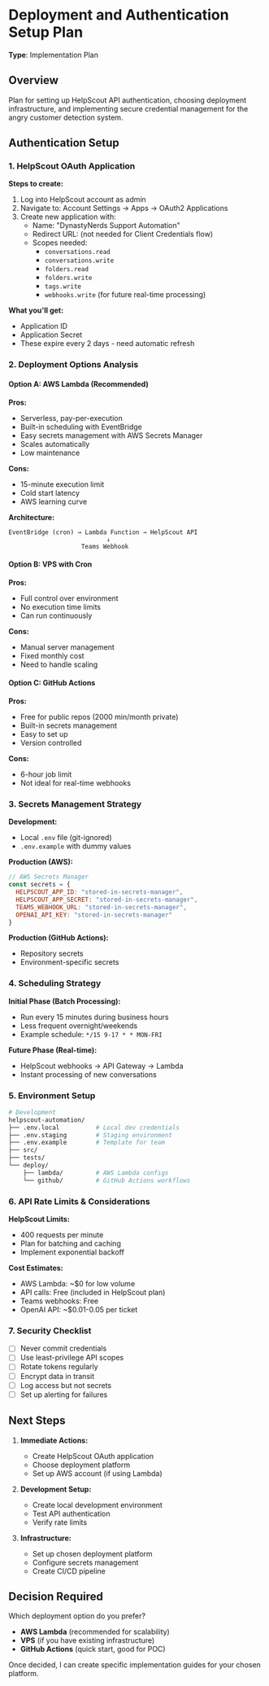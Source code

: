# Deployment and Authentication Setup Plan

**Type**: Implementation Plan

## Overview
Plan for setting up HelpScout API authentication, choosing deployment infrastructure, and implementing secure credential management for the angry customer detection system.

## Authentication Setup

### 1. HelpScout OAuth Application
**Steps to create:**
1. Log into HelpScout account as admin
2. Navigate to: Account Settings → Apps → OAuth2 Applications
3. Create new application with:
   - Name: "DynastyNerds Support Automation"
   - Redirect URL: (not needed for Client Credentials flow)
   - Scopes needed:
     - `conversations.read`
     - `conversations.write`
     - `folders.read`
     - `folders.write`
     - `tags.write`
     - `webhooks.write` (for future real-time processing)

**What you'll get:**
- Application ID
- Application Secret
- These expire every 2 days - need automatic refresh

### 2. Deployment Options Analysis

#### Option A: AWS Lambda (Recommended)
**Pros:**
- Serverless, pay-per-execution
- Built-in scheduling with EventBridge
- Easy secrets management with AWS Secrets Manager
- Scales automatically
- Low maintenance

**Cons:**
- 15-minute execution limit
- Cold start latency
- AWS learning curve

**Architecture:**
```
EventBridge (cron) → Lambda Function → HelpScout API
                           ↓
                    Teams Webhook
```

#### Option B: VPS with Cron
**Pros:**
- Full control over environment
- No execution time limits
- Can run continuously

**Cons:**
- Manual server management
- Fixed monthly cost
- Need to handle scaling

#### Option C: GitHub Actions
**Pros:**
- Free for public repos (2000 min/month private)
- Built-in secrets management
- Easy to set up
- Version controlled

**Cons:**
- 6-hour job limit
- Not ideal for real-time webhooks

### 3. Secrets Management Strategy

**Development:**
- Local `.env` file (git-ignored)
- `.env.example` with dummy values

**Production (AWS):**
```javascript
// AWS Secrets Manager
const secrets = {
  HELPSCOUT_APP_ID: "stored-in-secrets-manager",
  HELPSCOUT_APP_SECRET: "stored-in-secrets-manager",
  TEAMS_WEBHOOK_URL: "stored-in-secrets-manager",
  OPENAI_API_KEY: "stored-in-secrets-manager"
}
```

**Production (GitHub Actions):**
- Repository secrets
- Environment-specific secrets

### 4. Scheduling Strategy

**Initial Phase (Batch Processing):**
- Run every 15 minutes during business hours
- Less frequent overnight/weekends
- Example schedule: `*/15 9-17 * * MON-FRI`

**Future Phase (Real-time):**
- HelpScout webhooks → API Gateway → Lambda
- Instant processing of new conversations

### 5. Environment Setup

```bash
# Development
helpscout-automation/
├── .env.local          # Local dev credentials
├── .env.staging        # Staging environment
├── .env.example        # Template for team
├── src/
├── tests/
└── deploy/
    ├── lambda/         # AWS Lambda configs
    └── github/         # GitHub Actions workflows
```

### 6. API Rate Limits & Considerations

**HelpScout Limits:**
- 400 requests per minute
- Plan for batching and caching
- Implement exponential backoff

**Cost Estimates:**
- AWS Lambda: ~$0 for low volume
- API calls: Free (included in HelpScout plan)
- Teams webhooks: Free
- OpenAI API: ~$0.01-0.05 per ticket

### 7. Security Checklist

- [ ] Never commit credentials
- [ ] Use least-privilege API scopes
- [ ] Rotate tokens regularly
- [ ] Encrypt data in transit
- [ ] Log access but not secrets
- [ ] Set up alerting for failures

## Next Steps

1. **Immediate Actions:**
   - Create HelpScout OAuth application
   - Choose deployment platform
   - Set up AWS account (if using Lambda)

2. **Development Setup:**
   - Create local development environment
   - Test API authentication
   - Verify rate limits

3. **Infrastructure:**
   - Set up chosen deployment platform
   - Configure secrets management
   - Create CI/CD pipeline

## Decision Required

Which deployment option do you prefer?
- **AWS Lambda** (recommended for scalability)
- **VPS** (if you have existing infrastructure)
- **GitHub Actions** (quick start, good for POC)

Once decided, I can create specific implementation guides for your chosen platform.